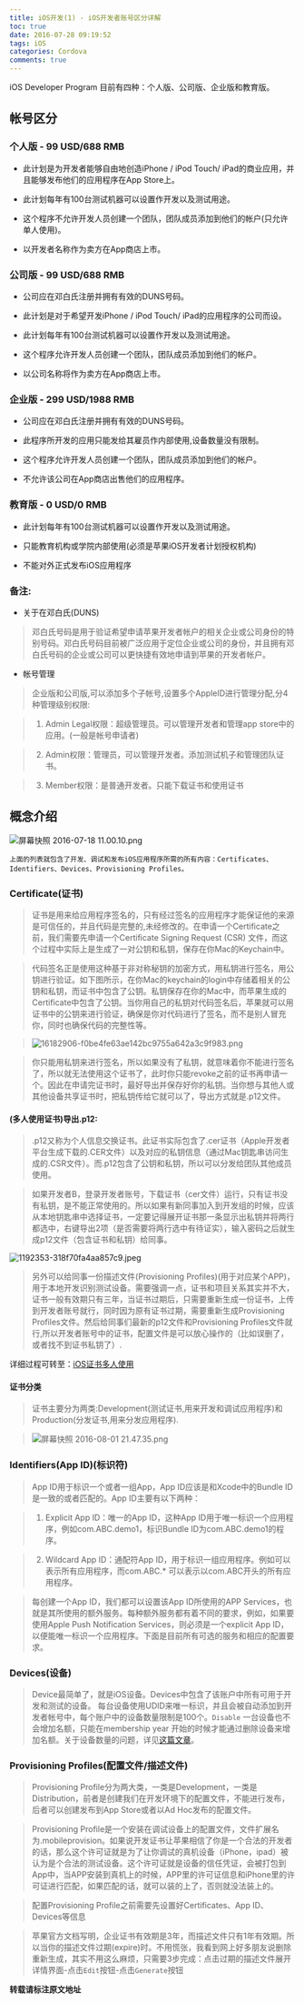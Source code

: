 ```yaml
---
title: iOS开发(1) - iOS开发者账号区分详解
toc: true
date: 2016-07-28 09:19:52
tags: iOS
categories: Cordova
comments: true
---
```


iOS Developer Program 目前有四种：个人版、公司版、企业版和教育版。
<!-- more -->
## 帐号区分

### 个人版 - 99 USD/688 RMB

* 此计划是为开发者能够自由地创造iPhone / iPod Touch/ iPad的商业应用，并且能够发布他们的应用程序在App Store上。

* 此计划每年有100台测试机器可以设置作开发以及测试用途。

* 这个程序不允许开发人员创建一个团队，团队成员添加到他们的帐户(只允许单人使用)。

* 以开发者名称作为卖方在App商店上市。

### 公司版 - 99 USD/688 RMB

* 公司应在邓白氏注册并拥有有效的DUNS号码。

* 此计划是对于希望开发iPhone / iPod Touch/ iPad的应用程序的公司而设。

* 此计划每年有100台测试机器可以设置作开发以及测试用途。

* 这个程序允许开发人员创建一个团队，团队成员添加到他们的帐户。

* 以公司名称将作为卖方在App商店上市。

### 企业版 - 299 USD/1988 RMB

* 公司应在邓白氏注册并拥有有效的DUNS号码。

* 此程序所开发的应用只能发给其雇员作内部使用,设备数量没有限制。

* 这个程序允许开发人员创建一个团队，团队成员添加到他们的帐户。

* 不允许该公司在App商店出售他们的应用程序。

### 教育版 - 0 USD/0 RMB

* 此计划每年有100台测试机器可以设置作开发以及测试用途。

* 只能教育机构或学院内部使用(必须是苹果iOS开发者计划授权机构)

* 不能对外正式发布iOS应用程序

### 备注:

* 关于在邓白氏(DUNS)

>邓白氏号码是用于验证希望申请苹果开发者帐户的相关企业或公司身份的特别号码。邓白氏号码目前被广泛应用于定位企业或公司的身份，并且拥有邓白氏号码的企业或公司可以更快捷有效地申请到苹果的开发者帐户。

* 帐号管理

> 企业版和公司版,可以添加多个子帐号,设置多个AppleID进行管理分配,分4种管理级别权限:

>1. Admin Legal权限：超级管理员。可以管理开发者和管理app store中的应用。(一般是帐号申请者)

>2. Admin权限：管理员，可以管理开发者。添加测试机子和管理团队证书。

>3. Member权限：是普通开发者。只能下载证书和使用证书

## 概念介绍

![屏幕快照 2016-07-18 11.00.10.png](http://ww3.sinaimg.cn/large/006tNc79gw1f5xvmxohx9j30990lmjsb.jpg)

`上面的列表就包含了开发、调试和发布iOS应用程序所需的所有内容：Certificates、Identifiers、Devices、Provisioning Profiles。`

### Certificate(证书)

>证书是用来给应用程序签名的，只有经过签名的应用程序才能保证他的来源是可信任的，并且代码是完整的,未经修改的。在申请一个Certificate之前，我们需要先申请一个Certificate Signing Request (CSR) 文件，而这个过程中实际上是生成了一对公钥和私钥，保存在你Mac的Keychain中。

>代码签名正是使用这种基于非对称秘钥的加密方式，用私钥进行签名，用公钥进行验证。如下图所示，在你Mac的keychain的login中存储着相关的公钥和私钥，而证书中包含了公钥。私钥保存在你的Mac中，而苹果生成的Certificate中包含了公钥。当你用自己的私钥对代码签名后，苹果就可以用证书中的公钥来进行验证，确保是你对代码进行了签名，而不是别人冒充你，同时也确保代码的完整性等。

>![16182906-f0be4fe63ae142bc9755a642a3c9f983.png](http://ww3.sinaimg.cn/large/006tNc79gw1f5xvwujngjj30jc0d30uh.jpg)

>你只能用私钥来进行签名，所以如果没有了私钥，就意味着你不能进行签名了，所以就无法使用这个证书了，此时你只能revoke之前的证书再申请一个。因此在申请完证书时，最好导出并保存好你的私钥。当你想与其他人或其他设备共享证书时，把私钥传给它就可以了，导出方式就是.p12文件。

#### (多人使用证书)导出.p12:

>.p12又称为个人信息交换证书。此证书实际包含了.cer证书（Apple开发者平台生成下载的.CER文件）以及对应的私钥信息（通过Mac钥匙串访问生成的.CSR文件）。而.p12包含了公钥和私钥，所以可以分发给团队其他成员使用。

>如果开发者B，登录开发者账号，下载证书（cer文件）运行，只有证书没有私钥，是不能正常使用的。所以如果有新同事加入到开发组的时候，应该从本地钥匙串中选择证书，一定要记得展开证书那一条显示出私钥并将两行都选中，右键导出2项（是否需要将两行选中有待证实），输入密码之后就生成p12文件（包含证书和私钥）给同事。

![1192353-318f70fa4aa857c9.jpeg](http://ww4.sinaimg.cn/large/006tNc79gw1f5y0v1i22lj30yc05taav.jpg)

>另外可以给同事一份描述文件(Provisioning Profiles)(用于对应某个APP)，用于本地开发识别测试设备。需要强调一点，证书和项目关系其实并不大，证书一般有效期只有三年，当证书过期后，只需要重新生成一份证书，上传到开发者账号就行，同时因为原有证书过期，需要重新生成Provisioning Profiles文件。然后给同事们最新的p12文件和Provisioning Profiles文件就行,所以开发者账号中的证书，配置文件是可以放心操作的（比如误删了，或者找不到证书私钥了）.

详细过程可转至：[iOS证书多人使用](http://lion1ou.win/2016/08/04/)

#### 证书分类

>证书主要分为两类:Development(测试证书,用来开发和调试应用程序)和Production(分发证书,用来分发应用程序).

>![屏幕快照 2016-08-01 21.47.35.png](http://ww4.sinaimg.cn/large/72f96cbagw1f6el0vkuj1j20mw0keq6u.jpg)

### Identifiers(App ID)(标识符)

>App ID用于标识一个或者一组App，App ID应该是和Xcode中的Bundle ID是一致的或者匹配的。App ID主要有以下两种：

>1. Explicit App ID：唯一的App ID，这种App ID用于唯一标识一个应用程序，例如com.ABC.demo1，标识Bundle ID为com.ABC.demo1的程序。

>2. Wildcard App ID：通配符App ID，用于标识一组应用程序。例如可以表示所有应用程序，而com.ABC.* 可以表示以com.ABC开头的所有应用程序。

>每创建一个App ID，我们都可以设置该App ID所使用的APP Services，也就是其所使用的额外服务。每种额外服务都有着不同的要求，例如，如果要使用Apple Push Notification Services，则必须是一个explicit App ID，以便能唯一标识一个应用程序。下面是目前所有可选的服务和相应的配置要求。

### Devices(设备)

>Device最简单了，就是iOS设备。Devices中包含了该账户中所有可用于开发和测试的设备。 每台设备使用UDID来唯一标识，并且会被自动添加到开发者帐号中，每个账户中的设备数量限制是100个。`Disable` 一台设备也不会增加名额，只能在membership year 开始的时候才能通过删除设备来增加名额。关于设备数量的问题，详见[这篇文章](http://blog.devtang.com/2012/04/06/about-100-devices-limit/)。

### Provisioning Profiles(配置文件/描述文件)

>Provisioning Profile分为两大类，一类是Development，一类是Distribution，前者是创建我们在开发环境下的配置文件，不能进行发布，后者可以创建发布到App Store或者以Ad Hoc发布的配置文件。

>Provisioning Profile是一个安装在调试设备上的配置文件，文件扩展名为.mobileprovision。如果说开发证书让苹果相信了你是一个合法的开发者的话，那么这个许可证就是为了让你调试的真机设备（iPhone，ipad）被认为是个合法的测试设备。这个许可证就是设备的信任凭证，会被打包到App中，当APP安装到真机上的时候，APP里的许可证信息和iPhone里的许可证进行匹配，如果匹配的话，就可以装的上了，否则就没法装上的。

>配置Provisioning Profile之前需要先设置好Certificates、App ID、Devices等信息

>苹果官方文档写明，企业证书有效期是3年，而描述文件只有1年有效期。所以当你的描述文件过期(expire)时。不用慌张，我看到网上好多朋友说删除重新生成，其实不用这么麻烦，只需要3步完成：点击过期的描述文件展开详情界面-点击`Edit`按钮-点击`Generate`按钮

**转载请标注原文地址**                           

